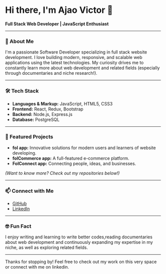 # Hi there, I'm Ajao Victor 👋

**Full Stack Web Developer | JavaScript Enthusiast**

---

### 🚀 About Me

I'm a passionate Software Developer specializing in full stack website development. I love building modern, responsive, and scalable web applications using the latest technologies. My curiosity drives me to constantly learn more about web development and related fields (especially through documentaries and niche research!).

---

### 🛠️ Tech Stack

- **Languages & Markup:** JavaScript, HTML5, CSS3
- **Frontend:** React, Redux, Bootstrap
- **Backend:** Node.js, Express.js
- **Database:** PostgreSQL

---

### 🌟 Featured Projects

- **fol app:** Innovative solutions for modern users and learners of website developing.
- **folCommerce app:** A full-featured e-commerce platform.
- **FolConnect app:** Connecting people, ideas, and businesses.

*(Want to know more? Check out my repositories below!)*

---

### 📫 Connect with Me

- [GitHub](https://github.com/Ajao-Victor)
- [LinkedIn](https://www.linkedin.com/in/victor-ajao-970771253/)


---

### 🤓 Fun Fact

I enjoy writing and learning to write better codes,reading documentaries about web development and continuously expanding my expertise in my niche, as well as exploring related fields.

---

Thanks for stopping by! Feel free to check out my work on this very space or connect with me on linkedin.
